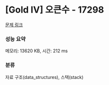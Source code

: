# [Gold IV] 오큰수 - 17298 

[문제 링크](https://www.acmicpc.net/problem/17298) 

### 성능 요약

메모리: 13620 KB, 시간: 212 ms

### 분류

자료 구조(data_structures), 스택(stack)

